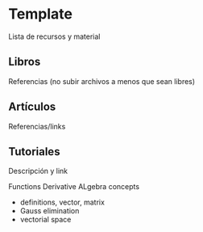 # Template

Lista de recursos y material

## Libros

Referencias (no subir archivos a menos que sean libres)

## Artículos

Referencias/links

## Tutoriales

Descripción y link

Functions
Derivative
ALgebra concepts
* definitions, vector, matrix
* Gauss elimination
* vectorial space



